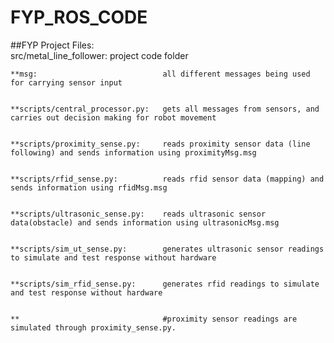 # FYP_ROS_CODE  

##FYP Project Files:  
src/metal_line_follower:            project code folder  


    **msg:                            all different messages being used for carrying sensor input  
    
    
    **scripts/central_processor.py:   gets all messages from sensors, and carries out decision making for robot movement  
    
    
    **scripts/proximity_sense.py:     reads proximity sensor data (line following) and sends information using proximityMsg.msg  
    
    
    **scripts/rfid_sense.py:          reads rfid sensor data (mapping) and sends information using rfidMsg.msg  
    
    
    **scripts/ultrasonic_sense.py:    reads ultrasonic sensor data(obstacle) and sends information using ultrasonicMsg.msg  
    
    
    **scripts/sim_ut_sense.py:        generates ultrasonic sensor readings to simulate and test response without hardware   
    
    
    **scripts/sim_rfid_sense.py:      generates rfid readings to simulate and test response without hardware  
    
    
    **                                #proximity sensor readings are simulated through proximity_sense.py.  
    
    
                                    
